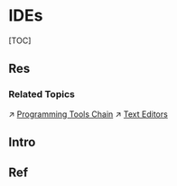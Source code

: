 # IDEs

[TOC]



## Res
### Related Topics
↗ [Programming Tools Chain](../../../../🔑%20CS_Core/👩‍💻%20Programming%20Methodology%20and%20Languages/🛠️%20Programming%20Tools%20Chain/Programming%20Tools%20Chain.md)
↗ [Text Editors](../../../../🔑%20CS_Core/👩‍💻%20Programming%20Methodology%20and%20Languages/🛠️%20Programming%20Tools%20Chain/Text%20Editors/Text%20Editors.md)



## Intro


## Ref


